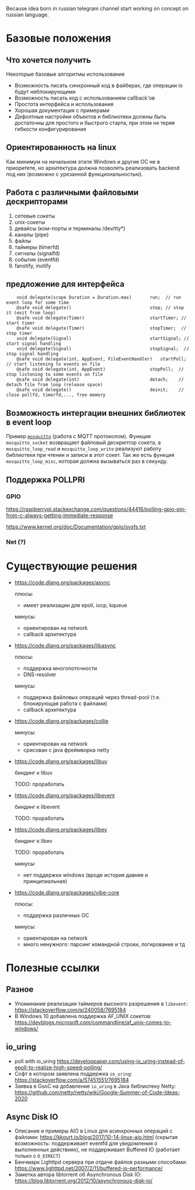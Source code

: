 Because idea born in russian telegram channel start working on concept on russian language.

# Базовые положения

## Что хочется получить

Некоторые базовые алгоритмы использования

- Возможность писать синхронный код в файберах, где операции io будут неблокирующими
- Возможность писать код с использованием callback'ов
- Простота интерфейса и использования
- Хорошая документация с примерами
- Дефолтные настройки объектов и библиотеки должны быть достаточны для простого и быстрого старта, при этом не теряя гибкости конфигурирования

## Ориентированность на linux

Как минимум на начальном этапе Windows и другие ОС не в приоритете,
но архитектура должна позволять реализовать backend под них
(возможно с урезанной функциональностью).

## Работа с различными файловыми дескрипторами

1. сетевые сокеты
2. unix-сокеты
3. девайсы (ком-порты и терминалы /dev/tty*)
4. каналы (pipe)
5. файлы
6. таймеры (timerfd)
7. сигналы (signalfd)
8. события (eventfd)
9. fanotify, inotify

## предложение для интерфейса

        void delegate(scope Duration = Duration.max)       run;  // run event loop for some time
        @safe void delegate()                              stop; // stop it (exit from loop)
        @safe void delegate(Timer)                         startTimer; // start timer
        @safe void delegate(Timer)                         stopTimer;  // stop timer
        void delegate(Signal)                              startSignal; // start signal handling
        void delegate(Signal)                              stopSignal;  // stop signal handling
        @safe void delegate(int, AppEvent, FileEventHandler)   startPoll; // start listening to events on file
        @safe void delegate(int, AppEvent)                 stopPoll;  // stop listening to some events on file
        @safe void delegate(int)                           detach;    // detach file from loop (release space)
        @safe void delegate()                              deinit;    // close pollfd, timerfd,..., free memory


## Возможность интергации внешних библиотек в event loop

Пример [`mosquitto`](https://mosquitto.org/api) (работа с MQTT протоколом).
Функция `mosquitto_socket` возвращает файловый дескриптор сокета, а
`mosquitto_loop_read` и `mosquitto_loop_write` реализуют работу библиотеки при чтении и
записи в этот сокет. Так же есть функция `mosquitto_loop_misc`, которая должна вызываться
раз в секунду.

## Поддержка POLLPRI

### GPIO

https://raspberrypi.stackexchange.com/questions/44416/polling-gpio-pin-from-c-always-getting-immediate-response

https://www.kernel.org/doc/Documentation/gpio/sysfs.txt

### Net (?)

# Существующие решения

* https://code.dlang.org/packages/async

    плюсы:

    * имеет реализации для epoll, iocp, kqueue

    минусы:

    * ориентирован на network
    * callback архитектура

* https://code.dlang.org/packages/libasync
  
    плюсы:

    * поддержка многопоточности
    * DNS-resolver 

    минусы:

    * поддержка файловых операций через thread-pool (т.е. блокирующая работа с файлами)
    * callback архитектура

* https://code.dlang.org/packages/collie
    
    минусы:

    * ориентирован на network
    * срисован с java фреймворка netty

* https://code.dlang.org/packages/libuv
  
    биндинг к libuv

    TODO: проработать

* https://code.dlang.org/packages/libevent
    
    биндинг к libevent

    TODO: проработать

* https://code.dlang.org/packages/libev

    биндинг к libev

    TODO: проработать

    минусы:

    * нет поддержки windows (вроде история давняя и принципиальная)

* https://code.dlang.org/packages/vibe-core

    плюсы:

    * поддержка различных ОС

    минусы:

    * ориентирован на network
    * много ненужного: парсинг командной строки, логирование и тд

# Полезные ссылки

## Разное

- Упоминание реализации таймеров высокого разрешения в `libevent`: https://stackoverflow.com/q/240058/7695184
- В Windows 10 добавлена поддержка AF_UNIX сокетов: https://devblogs.microsoft.com/commandline/af_unix-comes-to-windows/

## io_uring

- poll with io_uring https://developpaper.com/using-io_uring-instead-of-epoll-to-realize-high-speed-polling/
- Софт в котором заявлена поддержка `io_uring`: https://stackoverflow.com/a/57451551/7695184
- Заявка в GsoC на добавление `io_uring` в Java библиотеку Netty: https://github.com/netty/netty/wiki/Google-Summer-of-Code-Ideas-2020

## Async Disk IO

- Описание и примеры AIO в Linux для асинхронных операций с файлами: https://kkourt.io/blog/2017/10-14-linux-aio.html (скрытая возможность: поддерживает eventfd для уведомления о выполненных действиях), не поддерживает Buffered IO (работает только с `O_DIRECT`)
- Бенчмарк Lighttpd сервера при отдаче файлов разными способами: https://www.lighttpd.net/2007/2/11/buffered-io-performance/
- Заметка автора libtorrent об Asynchronous Disk IO: https://blog.libtorrent.org/2012/10/asynchronous-disk-io/
